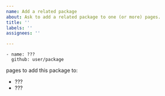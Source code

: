 ```yaml
---
name: Add a related package
about: Ask to add a related package to one (or more) pages.
title: ''
labels: ''
assignees: ''

---
```


```
- name: ???
  github: user/package
```
pages to add this package to:
 - ???
 - ???
